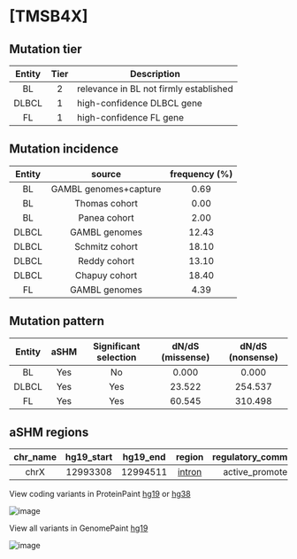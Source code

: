 # [TMSB4X]

## Mutation tier

|Entity|Tier|Description                           |
|:------:|:----:|--------------------------------------|
|BL    |2   |relevance in BL not firmly established|
|DLBCL |1   |high-confidence DLBCL gene            |
|FL    |1   |high-confidence FL gene               |
## Mutation incidence

|Entity|source               |frequency (%)|
|:------:|:---------------------:|:-------------:|
|BL    |GAMBL genomes+capture| 0.69        |
|BL    |Thomas cohort        | 0.00        |
|BL    |Panea cohort         | 2.00        |
|DLBCL |GAMBL genomes        |12.43        |
|DLBCL |Schmitz cohort       |18.10        |
|DLBCL |Reddy cohort         |13.10        |
|DLBCL |Chapuy cohort        |18.40        |
|FL    |GAMBL genomes        | 4.39        |

## Mutation pattern

|Entity|aSHM|Significant selection|dN/dS (missense)|dN/dS (nonsense)|
|:------:|:----:|:---------------------:|:----------------:|:----------------:|
|BL    |Yes |No                   | 0.000          |  0.000         |
|DLBCL |Yes |Yes                  |23.522          |254.537         |
|FL    |Yes |Yes                  |60.545          |310.498         |

## aSHM regions

|chr_name|hg19_start|hg19_end|region                                                                                      |regulatory_comment|
|:--------:|:----------:|:--------:|:--------------------------------------------------------------------------------------------:|:------------------:|
|chrX    |12993308  |12994511|[intron](https://genome.ucsc.edu/s/rdmorin/GAMBL%20hg19?position=chrX%3A12993308%2D12994511)|active_promoter   |


View coding variants in ProteinPaint [hg19](https://www.bcgsc.ca/downloads/morinlab/GAMBL/test/genes/TMSB4X_protein.html)  or [hg38](https://www.bcgsc.ca/downloads/morinlab/GAMBL/test/genes/TMSB4X_protein_hg38.html)

![image](../../images/proteinpaint/TMSB4X_NM_021109.svg)

View all variants in GenomePaint [hg19](https://www.bcgsc.ca/downloads/morinlab/GAMBL/test/genes/TMSB4X.html)

![image](../../images/proteinpaint/TMSB4X.svg)
